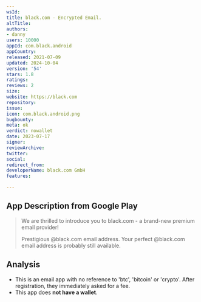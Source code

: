 ```yaml
---
wsId: 
title: black.com - Encrypted Email.
altTitle: 
authors:
- danny
users: 10000
appId: com.black.android
appCountry: 
released: 2021-07-09
updated: 2024-10-04
version: '54'
stars: 1.8
ratings: 
reviews: 2
size: 
website: https://black.com
repository: 
issue: 
icon: com.black.android.png
bugbounty: 
meta: ok
verdict: nowallet
date: 2023-07-17
signer: 
reviewArchive: 
twitter: 
social: 
redirect_from: 
developerName: black.com GmbH
features: 

---
```


## App Description from Google Play

> We are thrilled to introduce you to black.com - a brand-new premium email provider!
>
> Prestigious @black.com email address. Your perfect @black.com email address is probably still available.

## Analysis

- This is an email app with no reference to 'btc', 'bitcoin' or 'crypto'. After registration, they immediately asked for a fee.
- This app does **not have a wallet**.
